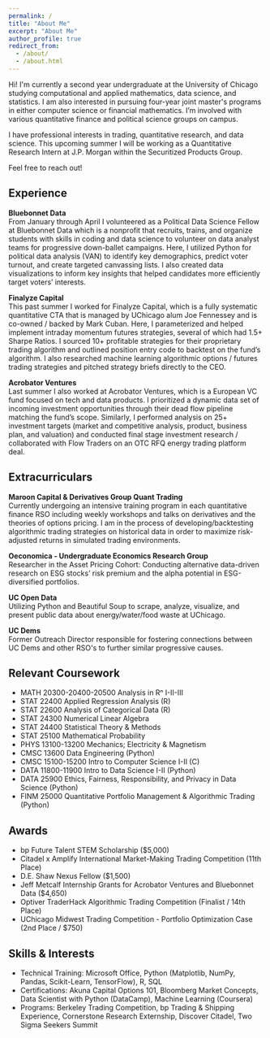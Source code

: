 ```yaml
---
permalink: /
title: "About Me"
excerpt: "About Me"
author_profile: true
redirect_from: 
  - /about/
  - /about.html
---
```


Hi! I'm currently a second year undergraduate at the University of Chicago studying computational and applied mathematics, data science, and statistics. I am also interested in pursuing four-year joint master's programs in either computer science or financial mathematics. I’m involved with various quantitative finance and political science groups on campus.

I have professional interests in trading, quantitative research, and data science. This upcoming summer I will be working as a Quantitative Research Intern at J.P. Morgan within the Securitized Products Group.

Feel free to reach out!

Experience
------
**Bluebonnet Data**<br />
From January through April I volunteered as a Political Data Science Fellow at Bluebonnet Data which is a nonprofit that recruits, trains, and organize students with skills in coding and data science to volunteer on data analyst teams for progressive down-ballet campaigns. Here, I utilized Python for political data analysis (VAN) to identify key demographics, predict voter turnout, and create targeted canvassing lists. I also created data visualizations to inform key insights that helped candidates more efficiently target voters’ interests.

**Finalyze Capital**<br />
This past summer I worked for Finalyze Capital, which is a fully systematic quantitative CTA that is managed by UChicago alum Joe Fennessey and is co-owned / backed by Mark Cuban. Here, I parameterized and helped implement intraday momentum futures strategies, several of which had 1.5+ Sharpe Ratios. I sourced 10+ profitable strategies for their proprietary trading algorithm and outlined position entry code to backtest on the fund’s algorithm. I also researched machine learning algorithmic options / futures trading strategies and pitched strategy briefs directly to the CEO.

**Acrobator Ventures**<br />
Last summer I also worked at Acrobator Ventures, which is a European VC fund focused on tech and data products. I prioritized a dynamic data set of incoming investment opportunities through their dead flow pipeline matching the fund’s scope. Similarly, I performed analysis on 25+ investment targets (market and competitive analysis, product, business plan, and valuation) and conducted final stage investment research / collaborated with Flow Traders on an OTC RFQ energy trading platform deal.

Extracurriculars
------

**Maroon Capital & Derivatives Group Quant Trading**<br />
Currently undergoing an intensive training program in each quantitative finance RSO including weekly workshops and talks on derivatives and the theories of options pricing. I am in the process of developing/backtesting algorithmic trading strategies on historical data in order to maximize risk-adjusted returns in simulated trading environments.

**Oeconomica - Undergraduate Economics Research Group**<br />
Researcher in the Asset Pricing Cohort: Conducting alternative data-driven research on ESG stocks’ risk premium and the alpha potential in ESG-diversified portfolios.

**UC Open Data**<br />
Utilizing Python and Beautiful Soup to scrape, analyze, visualize, and present public data about energy/water/food waste at UChicago.

**UC Dems**<br />
Former Outreach Director responsible for fostering connections between UC Dems and other RSO's to further similar progressive causes.

Relevant Coursework
------

- MATH 20300-20400-20500 Analysis in Rⁿ I-II-III
- STAT 22400 Applied Regression Analysis (R)
- STAT 22600 Analysis of Categorical Data (R)
- STAT 24300 Numerical Linear Algebra
- STAT 24400 Statistical Theory & Methods
- STAT 25100 Mathematical Probability
- PHYS 13100-13200 Mechanics; Electricity & Magnetism
- CMSC 13600 Data Engineering (Python)
- CMSC 15100-15200 Intro to Computer Science I-II (C)
- DATA 11800-11900 Intro to Data Science I-II (Python)
- DATA 25900 Ethics, Fairness, Responsibility, and Privacy in Data Science (Python)
- FINM 25000 Quantitative Portfolio Management & Algorithmic Trading (Python)

Awards
------
- bp Future Talent STEM Scholarship ($5,000)
- Citadel x Amplify International Market-Making Trading Competition (11th Place)
- D.E. Shaw Nexus Fellow ($1,500)
- Jeff Metcalf Internship Grants for Acrobator Ventures and Bluebonnet Data ($4,650)
- Optiver TraderHack Algorithmic Trading Competition (Finalist / 14th Place)
- UChicago Midwest Trading Competition - Portfolio Optimization Case (2nd Place / $750)

Skills & Interests
------
- Technical Training: Microsoft Office, Python (Matplotlib, NumPy, Pandas, Scikit-Learn, TensorFlow), R, SQL
- Certifications: Akuna Capital Options 101, Bloomberg Market Concepts, Data Scientist with Python (DataCamp), Machine Learning (Coursera)
- Programs: Berkeley Trading Competition, bp Trading & Shipping Experience, Cornerstone Research Externship, Discover Citadel, Two Sigma Seekers Summit
